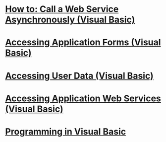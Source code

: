# [How to: Call a Web Service Asynchronously (Visual Basic)](how-to-call-a-web-service-asynchronously.md)
# [Accessing Application Forms (Visual Basic)](accessing-application-forms.md)
# [Accessing User Data (Visual Basic)](accessing-user-data.md)
# [Accessing Application Web Services (Visual Basic)](accessing-application-web-services.md)
# [Programming in Visual Basic](index.md)
